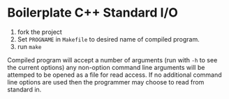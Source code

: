# Boilerplate C++ Standard I/O

1. fork the project
2. Set `PROGNAME` in `Makefile` to desired name of compiled program.
3. run `make`

Compiled program will accept a number of arguments (run with `-h` to
see the current options) any non-option command line arguments will be
attemped to be opened as a file for read access.  If no additional
command line options are used then the programmer may choose to read
from standard in.
